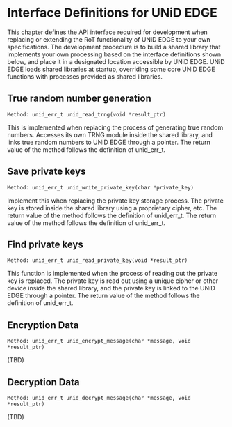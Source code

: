 # Interface Definitions for UNiD EDGE

This chapter defines the API interface required for development when replacing or extending the RoT functionality of UNiD EDGE to your own specifications. The development procedure is to build a shared library that implements your own processing based on the interface definitions shown below, and place it in a designated location accessible by UNiD EDGE. UNiD EDGE loads shared libraries at startup, overriding some core UNiD EDGE functions with processes provided as shared libraries.

## True random number generation

```
Method: unid_err_t unid_read_trng(void *result_ptr)
```

This is implemented when replacing the process of generating true random numbers. Accesses its own TRNG module inside the shared library, and links true random numbers to UNiD EDGE through a pointer. The return value of the method follows the definition of unid_err_t.

## Save private keys

```
Method: unid_err_t unid_write_private_key(char *private_key)
```

Implement this when replacing the private key storage process. The private key is stored inside the shared library using a proprietary cipher, etc. The return value of the method follows the definition of unid_err_t. The return value of the method follows the definition of unid_err_t.

## Find private keys

```
Method: unid_err_t unid_read_private_key(void *result_ptr)
```

This function is implemented when the process of reading out the private key is replaced. The private key is read out using a unique cipher or other device inside the shared library, and the private key is linked to the UNiD EDGE through a pointer. The return value of the method follows the definition of unid_err_t.

## Encryption Data

```
Method: unid_err_t unid_encrypt_message(char *message, void *result_ptr)
```

(TBD)

## Decryption Data

```
Method: unid_err_t unid_decrypt_message(char *message, void *result_ptr)
```

(TBD)